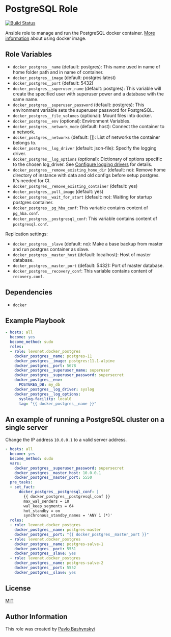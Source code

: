 PostgreSQL Role
===============
[![Build Status](https://travis-ci.org/levonet/ansible-docker-postgres.svg?branch=master)](https://travis-ci.org/levonet/ansible-docker-postgres)

Ansible role to manage and run the PostgreSQL docker container.
[More information](https://hub.docker.com/r/library/postgres/) about using docker image.

Role Variables
--------------

- `docker_postgres__name` (default: postgres): This name used in name of home folder path and in name of container.
- `docker_postgres__image` (default: postgres:latest)
- `docker_postgres__port` (default: 5432)
- `docker_postgres__superuser_name` (default: postgres): This variable will create the specified user with superuser power and a database with the same name.
- `docker_postgres__superuser_password` (default: postgres): This environment variable sets the superuser password for PostgreSQL.
- `docker_postgres__file_volumes` (optional): Mount files into docker.
- `docker_postgres__env` (optional): Environment Variables.
- `docker_postgres__network_mode` (default: host): Connect the container to a network.
- `docker_postgres__networks` (default: []): List of networks the container belongs to.
- `docker_postgres__log_driver` (default: json-file): Specify the logging driver.
- `docker_postgres__log_options` (optional): Dictionary of options specific to the chosen log_driver. See [Configure logging drivers](https://docs.docker.com/engine/admin/logging/overview/) for details.
- `docker_postgres__remove_existing_home_dir` (default: no): Remove home directory of instance with data and old configs before setup postgres. It's needed for CI.
- `docker_postgres__remove_existing_container` (default: yes)
- `docker_postgres__pull_image` (default: yes)
- `docker_postgres__wait_for_start` (default: no): Waiting for startup postgres container.
- `docker_postgres__pg_hba_conf`: This variable contains content of `pg_hba.conf`.
- `docker_postgres__postgresql_conf`: This variable contains content of `postgresql.conf`.

Replication settings:

- `docker_postgres__slave` (default: no): Make a base backup from master and run postgres container as slave.
- `docker_postgres__master_host` (default: localhost): Host of master database.
- `docker_postgres__master_port` (default: 5432): Port of master database.
- `docker_postgres__recovery_conf`: This variable contains content of `recovery.conf`.

Dependencies
------------

- `docker`

Example Playbook
----------------

```yaml
- hosts: all
  become: yes
  become_method: sudo
  roles:
  - role: levonet.docker_postgres
    docker_postgres__name: postgres-11
    docker_postgres__image: postgres:11.1-alpine
    docker_postgres__port: 5678
    docker_postgres__superuser_name: superuser
    docker_postgres__superuser_password: supersecret
    docker_postgres__env:
      POSTGRES_DB: my_db
    docker_postgres__log_driver: syslog
    docker_postgres__log_options:
      syslog-facility: local0
      tag: "{{ docker_postgres__name }}"
```

An example of running a PostgreSQL cluster on a single server
------------------------------------------------------------

Change the IP address `10.0.0.1` to a valid server address.

```yaml
- hosts: all
  become: yes
  become_method: sudo
  vars:
    docker_postgres__superuser_password: supersecret
    docker_postgres__master_host: 10.0.0.1
    docker_postgres__master_port: 5550
  pre_tasks:
  - set_fact:
      docker_postgres__postgresql_conf: |
        {{ docker_postgres__postgresql_conf }}
        max_wal_senders = 10
        wal_keep_segments = 64
        hot_standby = on
        synchronous_standby_names = 'ANY 1 (*)'
  roles:
  - role: levonet.docker_postgres
    docker_postgres__name: postgres-master
    docker_postgres__port: "{{ docker_postgres__master_port }}"
  - role: levonet.docker_postgres
    docker_postgres__name: postgres-salve-1
    docker_postgres__port: 5551
    docker_postgres__slave: yes
  - role: levonet.docker_postgres
    docker_postgres__name: postgres-salve-2
    docker_postgres__port: 5552
    docker_postgres__slave: yes
```

License
-------

[MIT](https://opensource.org/licenses/MIT)

Author Information
------------------

This role was created by [Pavlo Bashynskyi](https://github.com/levonet)
